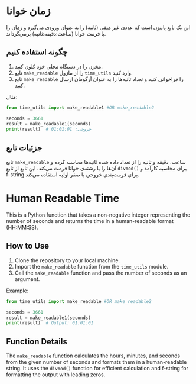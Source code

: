 # زمان خوانا

این یک تابع پایتون است که عددی غیر منفی (ثانیه) را به عنوان ورودی می‌گیرد و زمان را با فرمت خوانا (ساعت:دقیقه:ثانیه) برمی‌گرداند.

## چگونه استفاده کنیم

1. مخزن را در دستگاه محلی خود کلون کنید.
2. تابع `make_readable` را از ماژول `time_utils` وارد کنید.
3. تابع `make_readable` را فراخوانی کنید و تعداد ثانیه‌ها را به عنوان آرگومان ارسال کنید.

مثال:

```python
from time_utils import make_readable1 #OR make_readable2

seconds = 3661
result = make_readable1(seconds)
print(result)  # خروجی: 01:01:01
```

## جزئیات تابع

تابع `make_readable` ساعت، دقیقه و ثانیه را از تعداد داده شده ثانیه‌ها محاسبه کرده و آن‌ها را با رشته‌ی خوانا فرمت می‌کند. این تابع از تابع `divmod()` برای محاسبه کارآمد و f-string برای فرمت‌بندی خروجی با صفر اولیه استفاده می‌کند.

# Human Readable Time

This is a Python function that takes a non-negative integer representing the number of seconds and returns the time in a human-readable format (HH:MM:SS).

## How to Use

1. Clone the repository to your local machine.
2. Import the `make_readable` function from the `time_utils` module.
3. Call the `make_readable` function and pass the number of seconds as an argument.

Example:

```python
from time_utils import make_readable #OR make_readable2

seconds = 3661
result = make_readable1(seconds)
print(result)  # Output: 01:01:01
```

## Function Details

The `make_readable` function calculates the hours, minutes, and seconds from the given number of seconds and formats them in a human-readable string. It uses the `divmod()` function for efficient calculation and f-string for formatting the output with leading zeros.
